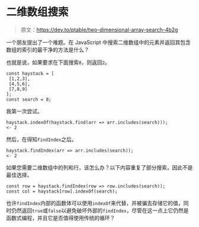 # 二维数组搜索

> 原文：<https://dev.to/ptable/two-dimensional-array-search-4b2g>

一个朋友提出了一个难题。在 JavaScript 中搜索二维数组中的元素并返回其包含数组的索引的最干净的方法是什么？

也就是说，如果要求在下面搜索`8`，则返回`2`。

```
const haystack = [
 [1,2,3],
 [4,5,6],
 [7,8,9]
];
const search = 8; 
```

我第一次尝试。

```
haystack.indexOf(haystack.find(arr => arr.includes(search)));
<- 2 
```

然后，在得知`findIndex`之后。

```
haystack.findIndex(arr => arr.includes(search));
<- 2 
```

如果您需要二维数组中的列和行，该怎么办？以下内容重复了部分搜索，因此不是最佳选择。

```
const row = haystack.findIndex(row => row.includes(search));
const col = haystack[row].indexOf(search); 
```

也许`findIndex`内部的函数体可以使用`indexOf`来代替，并被骗去存储它的值，同时仍然返回`true`或`false`以避免破坏外部的`findIndex`，尽管在这一点上它仍然是函数式编程，并且它是否值得使用传统的循环？